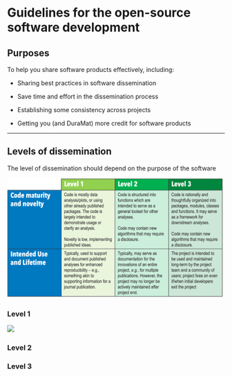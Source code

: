 

#  Guidelines for the open-source software development


## Purposes
To help you share software products effectively, including:

- Sharing best practices in software dissemination

- Save time and effort in the dissemination process

- Establishing some consistency across projects

- Getting you (and DuraMat) more credit for software products

***
## Levels of dissemination 
The level of dissemination should depend on the purpose of the software

<img src="https://github.com/DuraMAT/software_guide/blob/main/doc_img/levels.png" width="500"/>



### Level 1

<img src="https://github.com/DuraMAT/software_guide/blob/main/doc_img/level1.png" width="500"/>


### Level 2


### Level 3